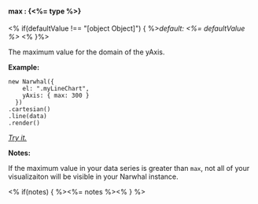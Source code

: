 #### **max** : {<%= type %>}

<% if(defaultValue !== "[object Object]") { %>*default: <%= defaultValue %>* <% }%>

The maximum value for the domain of the yAxis.

**Example:**

	new Narwhal({
	    el: ".myLineChart",
	    yAxis: { max: 300 }
	  })
	.cartesian()
	.line(data)
	.render()

*[Try it.](http://jsfiddle.net/forio/Vc7VT/)*

**Notes:**

If the maximum value in your data series is greater than `max`, not all of your visualizaiton will be visible in your Narwhal instance.

<% if(notes) { %><%= notes %><% } %>

